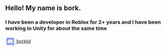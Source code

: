 ## Hello! My name is bork.
### I have been a developer in Roblox for 2+ years and I have been working in Unity for about the same time
<a href="https://discord.com/users/507024888318525440" target="_blank" rel="nofollow">
	<img src="https://raw.githubusercontent.com/borklol/bork/main/discord.svg" alt="Discord" width="32" align="center">
	borklol
</a>
